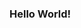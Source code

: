 ### Hello World!

<!--

I am a second-year undergraduate student at the Honors College of Rutgers University–New Brunswick pursuing a major in computer science with minors in statistics and quantitative economics. I am currently seeking long-term project, fellowship, and internship opportunities in Software Engineering, Data Engineering, and Data Science for Spring and/or Summer 2021. If you have any opportunities or would just like to chat, feel free to contact me at aa1918@scarletmail.rutgers.edu.
